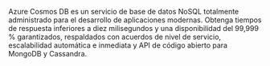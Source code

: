 

Azure Cosmos DB es un servicio de base de datos NoSQL totalmente administrado para el desarrollo de aplicaciones modernas. Obtenga tiempos de respuesta inferiores a diez milisegundos y una disponibilidad del 99,999 % garantizados, respaldados con acuerdos de nivel de servicio, escalabilidad automática e inmediata y API de código abierto para MongoDB y Cassandra.